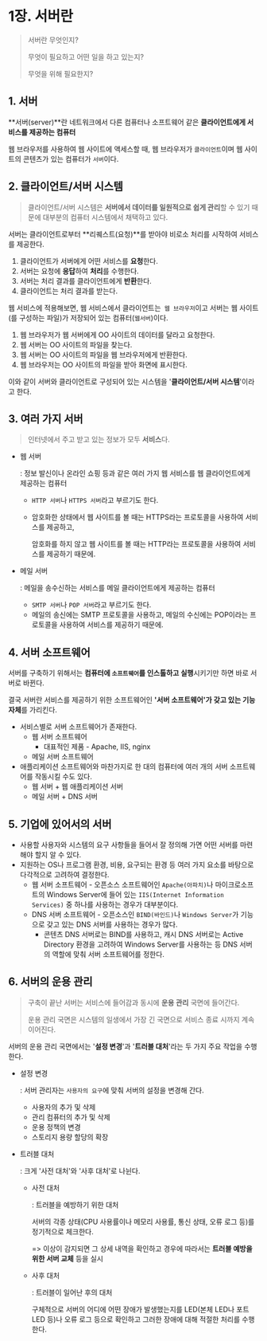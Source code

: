 # 1장. 서버란

> 서버란 무엇인지?
>
> 무엇이 필요하고 어떤 일을 하고 있는지?
>
> 무엇을 위해 필요한지?

## 1. 서버

**서버(server)**란 네트워크에서 다른 컴퓨터나 소프트웨어 같은 **클라이언트에게 서비스를 제공하는 컴퓨터**

웹 브라우저를 사용하여 웹 사이트에 액세스할 때, 웹 브라우저가 `클라이언트`이며 웹 사이트의 콘텐츠가 있는 컴퓨터가 `서버`이다.



## 2. 클라이언트/서버 시스템

> 클라이언트/서버 시스템은 **서버에서 데이터를 일원적으로 쉽게 관리**할 수 있기 때문에 대부분의 컴퓨터 시스템에서 채택하고 있다.

서버는 클라이언트로부터 **리퀘스트(요청)**를 받아야 비로소 처리를 시작하여 서비스를 제공한다.

1. 클라이언트가 서버에게 어떤 서비스를 **요청**한다.
2. 서버는 요청에 **응답**하여 **처리**를 수행한다.
3. 서버는 처리 결과를 클라이언트에게 **반환**한다.
4. 클라이언트는 처리 결과를 받는다.

웹 서비스에 적용해보면, 웹 서비스에서 클라이언트는` 웹 브라우저`이고 서버는 웹 사이트(를 구성하는 파일)가 저장되어 있는 컴퓨터(`웹서버`)이다.

1. 웹 브라우저가 웹 서버에게 OO 사이트의 데이터를 달라고 요청한다.
2. 웹 서버는 OO 사이트의 파일을 찾는다.
3. 웹 서버는 OO 사이트의 파일을 웹 브라우저에게 반환한다.
4. 웹 브라우저는 OO 사이트의 파일을 받아 화면에 표시한다.

이와 같이 서버와 클라이언트로 구성되어 있는 시스템을 '**클라이언트/서버 시스템**'이라고 한다.



## 3. 여러 가지 서버

> 인터넷에서 주고 받고 있는 정보가 모두 **서비스**다.

- 웹 서버

  : 정보 발신이나 온라인 쇼핑 등과 같은 여러 가지 웹 서비스를 웹 클라이언트에게 제공하는 컴퓨터

  - `HTTP 서버`나 `HTTPS 서버`라고 부르기도 한다.

  - 암호화한 상태에서 웹 사이트를 볼 때는 HTTPS라는 프로토콜을 사용하여 서비스를 제공하고,

    암호화를 하지 않고 웹 사이트를 볼 때는 HTTP라는 프로토콜을 사용하여 서비스를 제공하기 때문에.

- 메일 서버

  : 메일을 송수신하는 서비스를 메일 클라이언트에게 제공하는 컴퓨터

  - `SMTP 서버`나 `POP 서버`라고 부르기도 한다.
  - 메일의 송신에는 SMTP 프로토콜을 사용하고, 메일의 수신에는 POP이라는 프로토콜을 사용하여 서비스를 제공하기 때문에.



## 4. 서버 소프트웨어

서버를 구축하기 위해서는 **컴퓨터에 `소프트웨어`를 인스톨하고 실행**시키기만 하면 바로 서버로 바뀐다.

결국 서버란 서비스를 제공하기 위한 소프트웨어인 **'서버 소프트웨어'가 갖고 있는 기능 자체**를 가리킨다.

- 서비스별로 서버 소프트웨어가 존재한다.
  - 웹 서버 소프트웨어
    - 대표적인 제품 - Apache, IIS, nginx
  - 메일 서버 소프트웨어
- 애플리케이션 소프트웨어와 마찬가지로 한 대의 컴퓨터에 여러 개의 서버 소프트웨어를 작동시킬 수도 있다.
  - 웹 서버 + 웹 애플리케이션 서버
  - 메일 서버 + DNS 서버



## 5. 기업에 있어서의 서버

- 사용할 사용자와 시스템의 요구 사항들을 들어서 잘 정의해 가면 어떤 서버를 마련해야 할지 알 수 있다.
- 지원하는 OS나 프로그램 환경, 비용, 요구되는 환경 등 여러 가지 요소를 바탕으로 다각적으로 고려하여 결정한다.
  - 웹 서버 소프트웨어 - 오픈소스 소프트웨어인 `Apache(아파치)`나 마이크로소프트의 Windows Server에 들어 있는 `IIS(Internet Information Services)` 중 하나를 사용하는 경우가 대부분이다.
  - DNS 서버 소프트웨어 - 오픈소스인 `BIND(바인드)`나 `Windows Server`가 기능으로 갖고 있는 DNS 서버를 사용하는 경우가 많다.
    - 콘텐츠 DNS 서버로는 BIND를 사용하고, 캐시 DNS 서버로는 Active Directory 환경을 고려하여 Windows Server를 사용하는 등 DNS 서버의 역할에 맞춰 서버 소프트웨어를 정한다.



## 6. 서버의 운용 관리

> 구축이 끝난 서버는 서비스에 들어감과 동시에 **운용 관리** 국면에 들어간다.
>
> 운용 관리 국면은 시스템의 일생에서 가장 긴 국면으로 서비스 종료 시까지 계속 이어진다.

서버의 운용 관리 국면에서는 '**설정 변경**'과 '**트러블 대처**'라는 두 가지 주요 작업을 수행한다.

- 설정 변경

  : 서버 관리자는 `사용자의 요구`에 맞춰 서버의 설정을 변경해 간다.

  - 사용자의 추가 및 삭제
  - 관리 컴퓨터의 추가 및 삭제
  - 운용 정책의 변경
  - 스토리지 용량 할당의 확장

- 트러블 대처

  : 크게 '사전 대처'와 '사후 대처'로 나뉜다.

  - 사전 대처

    : 트러블을 예방하기 위한 대처 

    서버의 각종 상태(CPU 사용률이나 메모리 사용률, 통신 상태, 오류 로그 등)를 정기적으로 체크한다.

    => 이상이 감지되면 그 상세 내역을 확인하고 경우에 따라서는 **트러블 예방을 위한 서버 교체** 등을 실시

  - 사후 대처

    : 트러블이 일어난 후의 대처

    구체적으로 서버의 어디에 어떤 장애가 발생했는지를 LED(본체 LED나 포트 LED 등)나 오류 로그 등으로 확인하고 그러한 장애에 대해 적절한 처리를 수행한다.

    